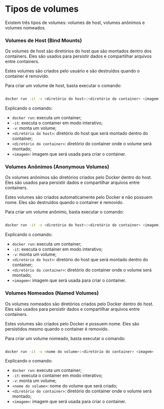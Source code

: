 # Tipos de volumes

Existem três tipos de volumes: volumes de host, volumes anônimos e volumes nomeados.

### Volumes de Host (Bind Mounts)

Os volumes de host são diretórios do host que são montados dentro dos containers. Eles são usados para persistir dados e compartilhar arquivos entre containers.

Estes volumes são criados pelo usuário e são destruídos quando o container é removido.

Para criar um volume de host, basta executar o comando:

```bash

docker run -it -v <diretório do host>:<diretório do container> <imagem>

```
Explicando o comando:

- `docker run`: executa um container;
- `-it`: executa o container em modo interativo;
- `-v`: monta um volume;
- `<diretório do host>`: diretório do host que será montado dentro do container;
- `<diretório do container>`: diretório do container onde o volume será montado;    
- `<imagem>`: imagem que será usada para criar o container.

### Volumes Anônimos (Anonymous Volumes)

Os volumes anônimos são diretórios criados pelo Docker dentro do host. Eles são usados para persistir dados e compartilhar arquivos entre containers.

Estes volumes são criados automaticamente pelo Docker e não possuem nome. Eles são destruídos quando o container é removido.


Para criar um volume anônimo, basta executar o comando:

```bash

docker run -it -v <diretório do host>:<diretório do container> <imagem>

```
Explicando o comando:

- `docker run`: executa um container;
- `-it`: executa o container em modo interativo;
- `-v`: monta um volume;
- `<diretório do host>`: diretório do host que será montado dentro do container;
- `<diretório do container>`: diretório do container onde o volume será montado;
- `<imagem>`: imagem que será usada para criar o container.



### Volumes Nomeados (Named Volumes)

Os volumes nomeados são diretórios criados pelo Docker dentro do host. Eles são usados para persistir dados e compartilhar arquivos entre containers.

Estes volumes são criados pelo Docker e possuem nome. Eles são persistidos mesmo quando o container é removido.

Para criar um volume nomeado, basta executar o comando:

```bash

docker run -it -v <nome do volume>:<diretório do container> <imagem>

```

Explicando o comando:

- `docker run`: executa um container;
- `-it`: executa o container em modo interativo;
- `-v`: monta um volume;
- `<nome do volume>`: nome do volume que será criado;
- `<diretório do container>`: diretório do container onde o volume será montado;
- `<imagem>`: imagem que será usada para criar o container.

